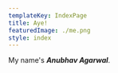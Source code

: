 ```yaml
---
templateKey: IndexPage
title: Aye!
featuredImage: ./me.png
style: index
---
```


My name's **_Anubhav Agarwal_**. 


<!-- I live and work in the beautiful city of **Oslo** in **Norway** where I interact with a bunch of
amazing people at **_Cognite_** on a daily basis.  -->